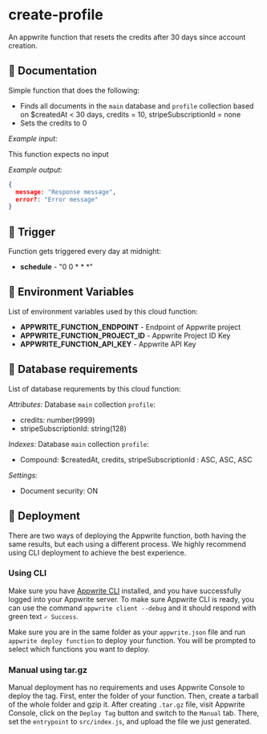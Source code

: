 # create-profile

An appwrite function that resets the credits after 30 days since account creation.

## 🤖 Documentation

Simple function that does the following:

- Finds all documents in the `main` database and `profile` collection based on $createdAt < 30 days, credits = 10, stripeSubscriptionId = none
- Sets the credits to 0

_Example input:_

This function expects no input

_Example output:_

```json
{
  message: "Response message",
  error?: "Error message"
}
```

## 📝 Trigger

Function gets triggered every day at midnight:

- **schedule** - "0 0 \* \* \*"

## 📝 Environment Variables

List of environment variables used by this cloud function:

- **APPWRITE_FUNCTION_ENDPOINT** - Endpoint of Appwrite project
- **APPWRITE_FUNCTION_PROJECT_ID** - Appwrite Project ID Key
- **APPWRITE_FUNCTION_API_KEY** - Appwrite API Key

## 📝 Database requirements

List of database requrements by this cloud function:

_Attributes:_
Database `main` collection `profile`:

- credits: number(9999)
- stripeSubscriptionId: string(128)

_Indexes:_
Database `main` collection `profile`:

- Compound: $createdAt, credits, stripeSubscriptionId : ASC, ASC, ASC

_Settings:_

- Document security: ON

## 🚀 Deployment

There are two ways of deploying the Appwrite function, both having the same results, but each using a different process. We highly recommend using CLI deployment to achieve the best experience.

### Using CLI

Make sure you have [Appwrite CLI](https://appwrite.io/docs/command-line#installation) installed, and you have successfully logged into your Appwrite server. To make sure Appwrite CLI is ready, you can use the command `appwrite client --debug` and it should respond with green text `✓ Success`.

Make sure you are in the same folder as your `appwrite.json` file and run `appwrite deploy function` to deploy your function. You will be prompted to select which functions you want to deploy.

### Manual using tar.gz

Manual deployment has no requirements and uses Appwrite Console to deploy the tag. First, enter the folder of your function. Then, create a tarball of the whole folder and gzip it. After creating `.tar.gz` file, visit Appwrite Console, click on the `Deploy Tag` button and switch to the `Manual` tab. There, set the `entrypoint` to `src/index.js`, and upload the file we just generated.
